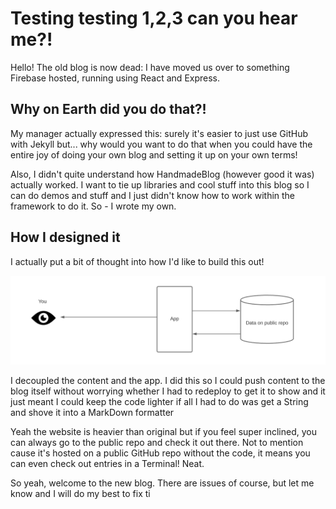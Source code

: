 # Testing testing 1,2,3 can you hear me?!

Hello! The old blog is now dead: I have moved us over to something Firebase hosted, running using React and Express. 

## Why on Earth did you do that?!

My manager actually expressed this: surely it's easier to just use GitHub with Jekyll but... why would you want to do that when you could have the entire joy of doing your own blog and setting it up on your own terms!

Also, I didn't quite understand how HandmadeBlog (however good it was) actually worked. I want to tie up libraries and cool stuff into this blog so I can do demos and stuff and I just didn't know how to work within the framework to do it. So - I wrote my own.

## How I designed it 

I actually put a bit of thought into how I'd like to build this out! 

![A over simplified architecture](https://github.com/BurgundyIsAPublicEnemy/vikadilly_articles/blob/main/_images/oversimplification.png)

I decoupled the content and the app. I did this so I could push content to the blog itself without worrying whether I had to redeploy to get it to show and it just meant I could keep the code lighter if all I had to do was get a String and shove it into a MarkDown formatter

Yeah the website is heavier than original but if you feel super inclined, you can always go to the public repo and check it out there. Not to mention cause it's hosted on a public GitHub repo without the code, it means you can even check out entries in a Terminal! Neat. 

So yeah, welcome to the new blog. There are issues of course, but let me know and I will do my best to fix ti
